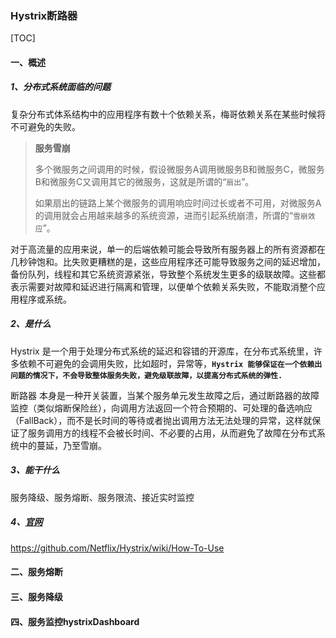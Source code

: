 ### Hystrix断路器

[TOC]

#### 一、概述

##### 1、分布式系统面临的问题

复杂分布式体系结构中的应用程序有数十个依赖关系，梅哥依赖关系在某些时候将不可避免的失败。

> **服务雪崩**
>
> 多个微服务之间调用的时候，假设微服务A调用微服务B和微服务C，微服务B和微服务C又调用其它的微服务，这就是所谓的“`扇出`”。
>
> 如果扇出的链路上某个微服务的调用响应时间过长或者不可用，对微服务A的调用就会占用越来越多的系统资源，进而引起系统崩溃，所谓的“`雪崩效应`”。

对于高流量的应用来说，单一的后端依赖可能会导致所有服务器上的所有资源都在几秒钟饱和。比失败更糟糕的是，这些应用程序还可能导致服务之间的延迟增加，备份队列，线程和其它系统资源紧张，导致整个系统发生更多的级联故障。这些都表示需要对故障和延迟进行隔离和管理，以便单个依赖关系失败，不能取消整个应用程序或系统。

##### 2、是什么

Hystrix 是一个用于处理分布式系统的延迟和容错的开源库，在分布式系统里，许多依赖不可避免的会调用失败，比如超时，异常等，**`Hystrix 能够保证在一个依赖出问题的情况下，不会导致整体服务失败，避免级联故障，以提高分布式系统的弹性.`**

断路器 本身是一种开关装置，当某个服务单元发生故障之后，通过断路器的故障监控（类似熔断保险丝），向调用方法返回一个符合预期的、可处理的备选响应（FallBack），而不是长时间的等待或者抛出调用方法无法处理的异常，这样就保证了服务调用方的线程不会被长时间、不必要的占用，从而避免了故障在分布式系统中的蔓延，乃至雪崩。



##### 3、能干什么

服务降级、服务熔断、服务限流、接近实时监控

##### 4、[官网](https://github.com/Netflix/Hystrix/wiki/How-To-Use )

<https://github.com/Netflix/Hystrix/wiki/How-To-Use> 

#### 二、服务熔断

#### 三、服务降级

#### 四、服务监控hystrixDashboard

